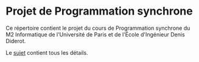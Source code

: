 # Projet de Programmation synchrone

Ce répertoire contient le projet du cours de Programmation synchrone du M2
Informatique de l'Université de Paris et de l'École d'Ingénieur Denis Diderot.

Le [sujet](sujet/sujet-projet.pdf) contient tous les détails.
